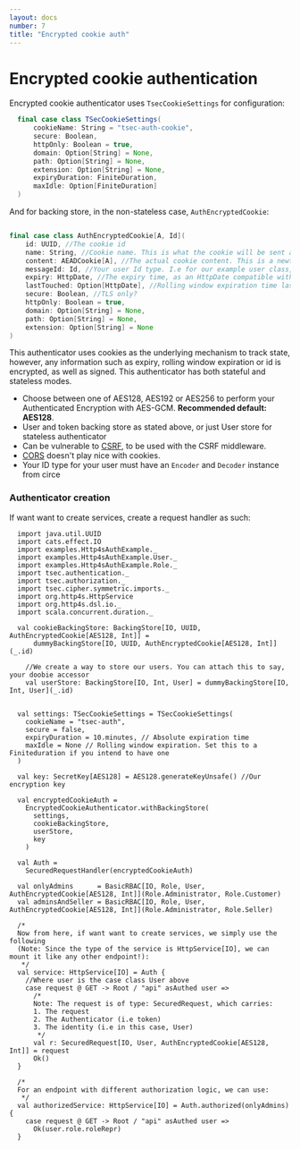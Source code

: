 ```yaml
---
layout: docs
number: 7
title: "Encrypted cookie auth"
---
```

# Encrypted cookie authentication

Encrypted cookie authenticator uses `TsecCookieSettings` for configuration:
```scala
  final case class TSecCookieSettings(
      cookieName: String = "tsec-auth-cookie",
      secure: Boolean,
      httpOnly: Boolean = true,
      domain: Option[String] = None,
      path: Option[String] = None,
      extension: Option[String] = None,
      expiryDuration: FiniteDuration,
      maxIdle: Option[FiniteDuration]
  )
```

And for backing store, in the non-stateless case,  `AuthEncryptedCookie`:

```scala

final case class AuthEncryptedCookie[A, Id](
    id: UUID, //The cookie id
    name: String, //Cookie name. This is what the cookie will be sent as to your client
    content: AEADCookie[A], //The actual cookie content. This is a newtype over string. Coerce using `AEADCookie[A](rawString)`
    messageId: Id, //Your user Id type. I.e for our example user class, this is Int
    expiry: HttpDate, //The expiry time, as an HttpDate compatible with http4s
    lastTouched: Option[HttpDate], //Rolling window expiration time last touched.
    secure: Boolean, //TLS only?
    httpOnly: Boolean = true,
    domain: Option[String] = None,
    path: Option[String] = None,
    extension: Option[String] = None
)
```

This authenticator uses cookies as the underlying mechanism to track state, however, any information such as expiry, 
rolling window expiration or id is encrypted, as well as signed. This authenticator has both stateful and stateless modes.

* Choose between one of AES128, AES192 or AES256 to perform your Authenticated Encryption with AES-GCM. 
**Recommended default: AES128**.
* User and token backing store as stated above, or just User store for stateless authenticator
* Can be vulnerable to [CSRF](https://en.wikipedia.org/wiki/Cross-site_request_forgery), to be used with the CSRF middleware.
* [CORS](https://en.wikipedia.org/wiki/Cross-origin_resource_sharing) doesn't play nice with cookies.
* Your ID type for your user must have an `Encoder` and `Decoder` instance from circe

### Authenticator creation
If want want to create services, create a request handler as such:

```tut:silent
  import java.util.UUID
  import cats.effect.IO
  import examples.Http4sAuthExample._
  import examples.Http4sAuthExample.User._
  import examples.Http4sAuthExample.Role._
  import tsec.authentication._
  import tsec.authorization._
  import tsec.cipher.symmetric.imports._
  import org.http4s.HttpService
  import org.http4s.dsl.io._
  import scala.concurrent.duration._
  
  val cookieBackingStore: BackingStore[IO, UUID, AuthEncryptedCookie[AES128, Int]] =
      dummyBackingStore[IO, UUID, AuthEncryptedCookie[AES128, Int]](_.id)
  
    //We create a way to store our users. You can attach this to say, your doobie accessor
    val userStore: BackingStore[IO, Int, User] = dummyBackingStore[IO, Int, User](_.id)


  val settings: TSecCookieSettings = TSecCookieSettings(
    cookieName = "tsec-auth",
    secure = false,
    expiryDuration = 10.minutes, // Absolute expiration time
    maxIdle = None // Rolling window expiration. Set this to a Finiteduration if you intend to have one
  )

  val key: SecretKey[AES128] = AES128.generateKeyUnsafe() //Our encryption key

  val encryptedCookieAuth =
    EncryptedCookieAuthenticator.withBackingStore(
      settings,
      cookieBackingStore,
      userStore,
      key
    )

  val Auth =
    SecuredRequestHandler(encryptedCookieAuth)

  val onlyAdmins      = BasicRBAC[IO, Role, User, AuthEncryptedCookie[AES128, Int]](Role.Administrator, Role.Customer)
  val adminsAndSeller = BasicRBAC[IO, Role, User, AuthEncryptedCookie[AES128, Int]](Role.Administrator, Role.Seller)

  /*
  Now from here, if want want to create services, we simply use the following
  (Note: Since the type of the service is HttpService[IO], we can mount it like any other endpoint!):
   */
  val service: HttpService[IO] = Auth {
    //Where user is the case class User above
    case request @ GET -> Root / "api" asAuthed user =>
      /*
      Note: The request is of type: SecuredRequest, which carries:
      1. The request
      2. The Authenticator (i.e token)
      3. The identity (i.e in this case, User)
       */
      val r: SecuredRequest[IO, User, AuthEncryptedCookie[AES128, Int]] = request
      Ok()
  }

  /*
  For an endpoint with different authorization logic, we can use:
   */
  val authorizedService: HttpService[IO] = Auth.authorized(onlyAdmins) {
    case request @ GET -> Root / "api" asAuthed user =>
      Ok(user.role.roleRepr)
  }
```